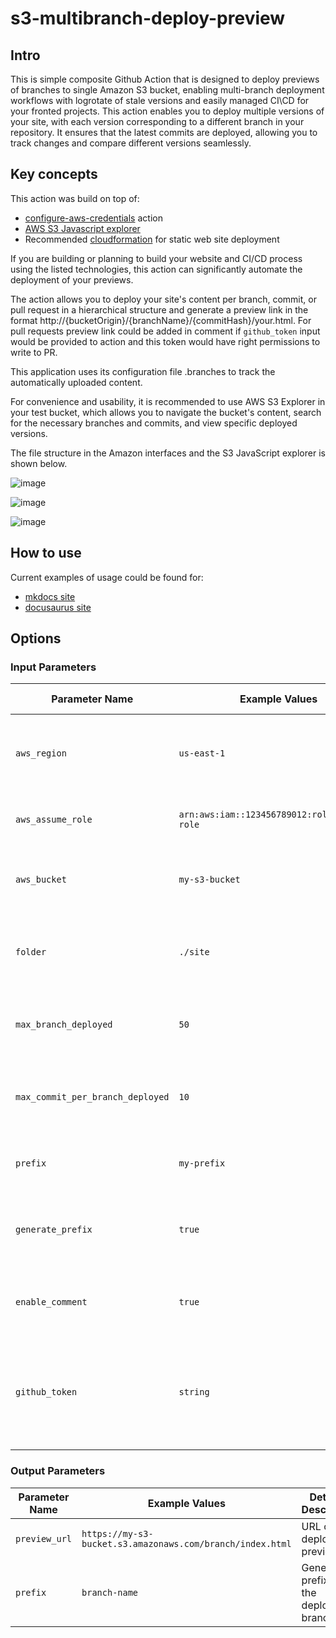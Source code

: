 # s3-multibranch-deploy-preview

## Intro

This is simple composite Github Action that is designed to deploy previews of branches to single Amazon S3 bucket, enabling multi-branch deployment workflows with logrotate of stale versions and easily managed CI\CD for your fronted projects. This action enables you to deploy multiple versions of your site, with each version corresponding to a different branch in your repository. It ensures that the latest commits are deployed, allowing you to track changes and compare different versions seamlessly.

## Key concepts

This action was build on top of:
* [configure-aws-credentials](https://github.com/aws-actions/configure-aws-credentials) action
* [AWS S3 Javascript explorer](https://github.com/awslabs/aws-js-s3-explorer)
* Recommended [cloudformation](https://github.com/aws-samples/amazon-cloudfront-secure-static-site) for static web site deployment

If you are building or planning to build your website and CI/CD process using the listed technologies, this action can significantly automate the deployment of your previews.

The action allows you to deploy your site's content per branch, commit, or pull request in a hierarchical structure and generate a preview link in the format http://{bucketOrigin}/{branchName}/{commitHash}/your.html. For pull requests preview link could be added in comment if `github_token` input would be provided to action and this token would have right permissions to write to PR.

This application uses its configuration file .branches to track the automatically uploaded content.

For convenience and usability, it is recommended to use AWS S3 Explorer in your test bucket, which allows you to navigate the bucket's content, search for the necessary branches and commits, and view specific deployed versions.

The file structure in the Amazon interfaces and the S3 JavaScript explorer is shown below.

![image](https://github.com/user-attachments/assets/e7b4b1cd-f81d-49c0-9f7b-fa78dd8b34d1)

![image](https://github.com/user-attachments/assets/03df68ab-f16e-40a4-af22-5e655dc600bc)

![image](https://github.com/user-attachments/assets/0caa4e8e-f143-4a08-b21c-2b8bbda62634)

## How to use

Current examples of usage could be found for:
* [mkdocs site](https://github.com/dyadyaJora/pandas_challenge/blob/test-my-action/.github/workflows/test-my-action.yml#L38)
* [docusaurus site](https://github.com/dyadyaJora/demo-docusaurus-multibranch-deploy/blob/master/.github/workflows/build-deploy.yml#L40)

## Options
### Input Parameters

| Parameter Name                   | Example Values          | Detailed Description                                                                 |
|----------------------------------|-------------------------|--------------------------------------------------------------------------------------|
| `aws_region`                     | `us-east-1`             | AWS region where the S3 bucket is located. Default is `us-east-1`.                   |
| `aws_assume_role`                | `arn:aws:iam::123456789012:role/example-role` | ARN of the role to be assumed for AWS operations.                                    |
| `aws_bucket`                     | `my-s3-bucket`          | Name of the S3 bucket where the site will be deployed.                               |
| `folder`                         | `./site`                | Folder containing the static site files to be deployed to the S3 bucket.             |
| `max_branch_deployed`            | `50`                    | Maximum number of branches to be deployed. Default is `50`.                          |
| `max_commit_per_branch_deployed` | `10`                    | Maximum number of commits per branch to be deployed. Default is `10`.                |
| `prefix`                         | `my-prefix`             | Prefix path for the base URL of the deployed site.                                   |
| `generate_prefix`                | `true`                  | Whether to generate a prefix for each branch. Default is `false`.                    |
| `enable_comment`                 | `true`                  | Flag to enable comments with preview link to PRs. Default is `true`.                    |
| `github_token`                   | `string`                | GitHub token, requried to create PR comments with generated preview URL. Required when `enable_comment` is `true`                     |

### Output Parameters

| Parameter Name | Example Values                | Detailed Description                                                                 |
|----------------|-------------------------------|--------------------------------------------------------------------------------------|
| `preview_url`  | `https://my-s3-bucket.s3.amazonaws.com/branch/index.html` | URL of the deployed preview.                                                         |
| `prefix`       | `branch-name`                 | Generated prefix for the deployed branch.                                            |
